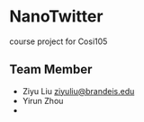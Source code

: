 # NanoTwitter
course project for Cosi105

## Team Member
* Ziyu Liu ziyuliu@brandeis.edu
* Yirun Zhou 
* 